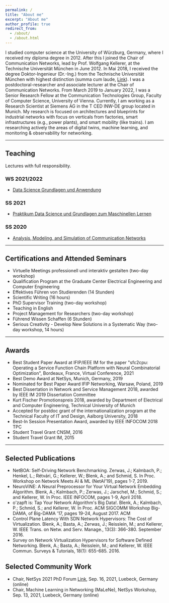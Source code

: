 ```yaml
---
permalink: /
title: "About me"
excerpt: "About me"
author_profile: true
redirect_from: 
  - /about/
  - /about.html
---
```


I studied computer science at the University of Würzburg, Germany, where I received my diploma degree in 2012. After this I joined the Chair of Communication Networks, lead by Prof. Wolfgang Kellerer, at the Technische Universität München in June 2012. In Mai 2018, I received the degree Doktor-Ingenieur (Dr.-Ing.) from the Technische Universität München with highest distinction (summa cum laude, [Link](https://d-nb.info/1160034877/34)). I was a postdoctoral-researcher and associate lecturer at the Chair of Communication Networks. 
From March 2019 to January 2022, I was a Senior Research Fellow at the Communication Technologies Group, Faculty of Computer Science, University of Vienna.
Currently, I am working as a Research Scientist at Siemens AG in the T CED INW-DE group located in Munich.
My research is focused on architectures and blueprints for industrial networks with focus on verticals from factories, smart infrastructures (e.g., power plants), and smart mobility (like trains). I am researching actively the areas of digital twins, machine learning, and monitoring & observability for networking.

---

## Teaching

Lectures with full responsibility.

### WS 2021/2022
- [Data Science Grundlagen und Anwendung](https://www.ei.tum.de/lkn/lehre/praktika/data-science-und-grundlagen-zum-maschinellen-lernen/)

### SS 2021
- [Praktikum Data Science und Grundlagen zum Maschinellen Lernen](https://www.ei.tum.de/lkn/lehre/praktika/data-science-und-grundlagen-zum-maschinellen-lernen/)

### SS 2020
- [Analysis, Modeling, and Simulation of Communication Networks](https://www.ei.tum.de/lkn/lehre/vorlesungen/analysis-modeling-and-simulation-of-communication-networks/)

---

## Certifications and Attended Seminars

* Virtuelle Meetings professionell und interaktiv gestalten (two-day workshop)
* Qualification Program at the Graduate Center Electrical Engineering and Computer Engineering
* Effektives Führen von Studierenden (14 Stunden)
* Scientific Writing (16 hours)
* PhD Supervisor Training (two-day workshop)
* Teaching in English 
* Project Management for Researchers (two-day workshop)
* Führend Wissen Schaffen (6 Stunden)
* Serious Creativity - Develop New Solutions in a Systematic Way (two-day workshop, 14 hours)

---

## Awards

* Best Student Paper Award at IFIP/IEEE IM for the paper "sfc2cpu: Operating a Service Function Chain Platform with Neural Combinatorial Optimization", Bordeaux, France, Virtual Conference, 2021
* Best Demo Award at NetSys, Munich, Germany, 2019
* Nominated for Best Paper Award IFIP Networking, Warsaw, Poland, 2019
* Best Dissertation in Network and Service Management 2018, awarded by IEEE IM 2019 Dissertation Committee
* Kurt Fischer Promotionspreis 2018, awarded by Department of Electrical and Computer Engineering, Technical University of Munich
* Accepted for postdoc grant of the internationalization program at the Technical Faculty of IT and Design, Aalborg University, 2018
* Best-In Session Presentation Award, awarded by IEEE INFOCOM 2018 TPC
* Student Travel Grant CNSM, 2016
* Student Travel Grant IM, 2015

---

## Selected Publications

* NetBOA: Self-Driving Network Benchmarking. Zerwas, J.; Kalmbach, P.; Henkel, L.; Rétvári, G.; Kellerer, W.; Blenk, A.; and Schmid, S. In Proc. Workshop on Network Meets AI & ML (NetAI’19), pages 1-7, 2019.
* NeuroViNE: A Neural Preprocessor for Your Virtual Network Embedding Algorithm. Blenk, A.; Kalmbach, P.; Zerwas, J.; Jarschel, M.; Schmid, S.; and Kellerer, W. In Proc. IEEE INFOCOM, pages 1-9, April 2018.
* o'zapft is: Tap Your Network Algorithm's Big Data!. Blenk, A.; Kalmbach, P.; Schmid, S.; and Kellerer, W. In Proc. ACM SIGCOMM Workshop Big-DAMA, of Big-DAMA '17, pages 19-24, August 2017. ACM
* Control Plane Latency With SDN Network Hypervisors: The Cost of Virtualization. Blenk, A.; Basta, A.; Zerwas, J.; Reisslein, M.; and Kellerer, W. IEEE Trans. on Netw. and Serv. Manage., 13(3): 366-380. September 2016.
* Survey on Network Virtualization Hypervisors for Software Defined Networking. Blenk, A.; Basta, A.; Reisslein, M.; and Kellerer, W. IEEE Commun. Surveys & Tutorials, 18(1): 655-685. 2016.

## Selected Community Work
* Chair, NetSys 2021 PhD Forum [Link](https://netsys2021.org/phd-forum/), Sep. 16, 2021, Luebeck, Germany (online)
* Chair, Machine Learning in Networking (MaLeNe), NetSys Workshop, Sep. 13, 2021, Luebeck, Germany (online)
